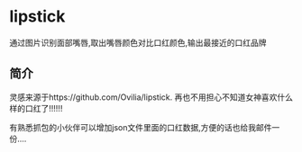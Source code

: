 # lipstick
通过图片识别面部嘴唇,取出嘴唇颜色对比口红颜色,输出最接近的口红品牌
## 简介
灵感来源于https://github.com/Ovilia/lipstick.
再也不用担心不知道女神喜欢什么样的口红了!!!!!!

有熟悉抓包的小伙伴可以增加json文件里面的口红数据,方便的话也给我邮件一份....
        
